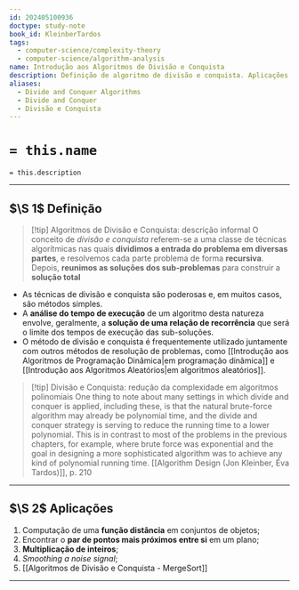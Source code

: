 ```yaml
---
id: 202405100936
doctype: study-note
book_id: KleinberTardos
tags:
  - computer-science/complexity-theory
  - computer-science/algorithm-analysis
name: Introdução aos Algoritmos de Divisão e Conquista
description: Definição de algoritmo de divisão e conquista. Aplicações comuns.
aliases:
  - Divide and Conquer Algorithms
  - Divide and Conquer
  - Divisão e Conquista
---
```

# `= this.name`
`= this.description`

---
## $\S 1$ Definição
> [!tip] Algoritmos de Divisão e Conquista: descrição informal
> O conceito de *divisão e conquista* referem-se a uma classe de técnicas algorítmicas nas quais **dividimos a entrada do problema em diversas partes**, e resolvemos cada parte problema de forma **recursiva**. Depois, **reunimos as soluções dos sub-problemas** para construir a **solução total**

- As técnicas de divisão e conquista são poderosas e, em muitos casos, são métodos simples. 
- A **análise do tempo de execução** de um algoritmo desta natureza envolve, geralmente, a **solução de uma relação de recorrência** que será o limite dos tempos de execução das sub-soluções. 
- O método de divisão e conquista é frequentemente utilizado juntamente com outros métodos de resolução de problemas, como [[Introdução aos Algoritmos de Programação Dinâmica|em programação dinâmica]] e [[Introdução aos Algoritmos Aleatórios|em algoritmos aleatórios]].

> [!tip] Divisão e Conquista: redução da complexidade em algoritmos polinomiais
> One thing to note about many settings in which divide and conquer is applied, including these, is that the natural brute-force algorithm may already be polynomial time, and the divide and conquer strategy is serving to reduce the running time to a lower polynomial. This is in contrast to most of the problems in the previous chapters, for example, where brute force was exponential and the goal in designing a more sophisticated algorithm was to achieve any kind of polynomial running time.
> [[Algorithm Design (Jon Kleinber, Éva Tardos)]], p. 210

---
## $\S 2$ Aplicações
1. Computação de uma **função distância** em conjuntos de objetos;
2. Encontrar o **par de pontos mais próximos entre si** em um plano;
3. **Multiplicação de inteiros**;
4. *Smoothing a noise signal*;
5. [[Algoritmos de Divisão e Conquista - MergeSort]]


---


